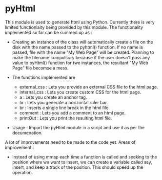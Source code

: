 pyHtml
======

This module is used to generate html using Python. Currently there is very
limited functionlaity being provided by this module. The functionality 
implemented so far can be summed up as :

* Creating an instance of the class will automatically create a file on the 
disk with the name passed to the pyhtml() function. If no name is passed, 
file with the name "My Web Page" will be created. Planning to make the 
filename compulsory because if the user doesn't pass any value to pyHtml() 
function for two instances, the resultant "My Web Page" file becomse a mess.

* The functions implemented are 
    - external\_css : Lets you provide an external CSS file to the html page.
    - internal\_css : Lets you create custom CSS for the html page.
    - a             : Lets you create an anchor tag.
    - hr            : Lets you generate a horizontal ruler bar.
    - br            : Inserts a single line break in the html file.             
    - comment       : Lets you add a comment to an html page.                   
    - printOut      : Lets you print the resulting html file.

* Usage : Import the pyHtml module in a script and use it as per the
documenation.

A lot of improvements need to be made to the code yet. Areas of improvement :

* Instead of using mmap each time a function is called and seeking to the
position where we want to insert, we can create a variable called say, insert,
and keep a track of the position. This should speed up the operation.
